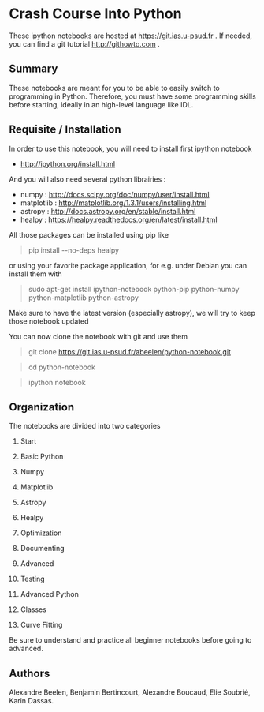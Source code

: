 Crash Course Into Python
========================


These ipython notebooks are hosted at https://git.ias.u-psud.fr . If needed, you can find a git tutorial http://githowto.com .

## Summary

These notebooks are meant for you to be able to easily switch to programming in Python. Therefore, you must have some programming skills before starting, ideally in an high-level language like IDL.

## Requisite / Installation

In order to use this notebook, you will need to install first ipython notebook

- http://ipython.org/install.html

And you will also need several python librairies : 

- numpy      : http://docs.scipy.org/doc/numpy/user/install.html
- matplotlib : http://matplotlib.org/1.3.1/users/installing.html
- astropy    : http://docs.astropy.org/en/stable/install.html
- healpy     : https://healpy.readthedocs.org/en/latest/install.html

All those packages can be installed using pip like
> pip install --no-deps healpy

or using your favorite package application, for e.g. under Debian you can install them with 

> sudo apt-get install ipython-notebook python-pip python-numpy python-matplotlib python-astropy

Make sure to have the latest version (especially astropy), we will try to keep those notebook updated


You can now clone the notebook with git and use them

> git clone https://git.ias.u-psud.fr/abeelen/python-notebook.git

> cd python-notebook

> ipython notebook


## Organization

The notebooks are divided into two categories

1. Start
  1. Basic Python
  2. Numpy
  3. Matplotlib
  4. Astropy
  5. Healpy
  6. Optimization
  7. Documenting

2. Advanced
  1. Testing
  2. Advanced Python
  3. Classes
  4. Curve Fitting

Be sure to understand and practice all beginner notebooks before going to advanced.

## Authors

Alexandre Beelen, Benjamin Bertincourt, Alexandre Boucaud, Elie Soubrié, Karin Dassas.